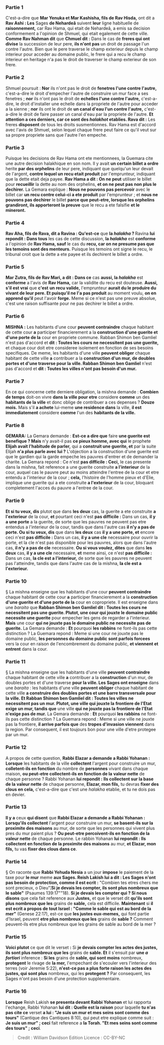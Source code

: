 
### Partie 1
C'est-a-dire que <b>Mar Yenuka et Mar Kashisha, fils de Rav Hisda,</b> ont dit a <b>Rav Ashi : Les</b> Sages <b>de Nehardeâ</b> suivent <b>leur</b> ligne habituelle de <b>raisonnement,</b> car Rav Hama, qui etait de Nehardeâ, a emis sa decision conformement a l'opinion de Shmuel, qui etait egalement de cette ville. <b>Comme Rav Nahman dit</b> que <b>Chmuel dit :</b> Dans le cas de <b>freres qui ont divise</b> la succession de leur pere, <b>ils n'ont pas</b> un droit de passage l'un contre l'autre.</b> Bien que le pere traverse le champ exterieur depuis le champ interieur pour acceder au domaine public, le frere qui a recu le champ interieur en heritage n'a pas le droit de traverser le champ exterieur de son frere.

### Partie 2
Shmuel poursuit : <b>Nor</b> ils n'ont pas le droit de <b>fenetres l'une contre l'autre,</b> c'est-a-dire le droit d'empecher l'autre de construire un mur face a ses fenetres ; <b>nor</b> ils n'ont pas le droit de <b>echelles l'une contre l'autre,</b> c'est-a-dire, le droit d'installer une echelle dans la propriete de l'autre pour acceder a la sienne ; <b>nor</b> ils ont le droit de <b>un canal d'eau l'un contre l'autre,</b> c'est-a-dire le droit de faire passer un canal d'eau par la propriete de l'autre. <b>Et attention a ces derniers, car ce sont des <i>halakhot</i> etablies. Rava dit :</b> Les freres <b>disposent</b> de tous les droits susmentionnes. Rav Hama est d'accord avec l'avis de Shmuel, selon lequel chaque frere peut faire ce qu'il veut sur sa propre propriete sans que l'autre l'en empeche.

### Partie 3
Puisque les decisions de Rav Hama ont ete mentionnees, la Guemara cite une autre decision halakhique en son nom. Il y avait <b>un certain billet a ordre</b> herite <b>par des orphelins</b> de leur pere, indiquant que quelqu'un leur devait de l'argent, <b>contre lequel un recu etait produit</b> par l'emprunteur, indiquant que la dette etait deja payee. <b>Rav Hama a dit : On ne peut</b> utiliser le billet pour <b>recueillir</b> la dette au nom des orphelins, <b>et on ne peut pas non plus le dechirer.</b> La Gemara explique : <b>Nous ne pouvons pas percevoir</b> avec le billet car <b>un recu contre celui-ci a ete produit</b> par l'emprunteur ; et <b>nous ne pouvons pas dechirer</b> le billet <b>parce que peut-etre, lorsque les orphelins grandiront, ils apporteront la preuve</b> que le recu a ete falsifie <b>et le mineront.</b>

### Partie 4
<b>Rav Aha, fils de Rava, dit a Ravina : Qu'est-ce</b> que <b>la <i>halakha</i> ? </b> Ravina <b>lui repondit : Dans tous</b> les cas de cette discussion, <b>la <i>halakha</i></b> est <b>conforme</b> a l'opinion de <b>Rav Hama, sauf</b> le cas du <b>recu, car on ne presume pas que les temoins sont des menteurs.</b> Puisque les temoins ont signe le recu, le tribunal croit que la dette a ete payee et ils dechirent le billet a ordre.

### Partie 5
<b>Mar Zutra, fils de Rav Mari, a dit : Dans ce</b> cas <b>aussi, la <i>halakha</i></b> est <b>conforme</b> a l'avis de <b>Rav Hama,</b> car la validite du recu est douteuse. <b>Aussi, s'il est vrai</b> que <b>c'est</b> <b>un recu valide,</b> l'emprunteur <b>aurait du le produire du vivant de leur pere. Et puisqu'il ne l'a pas produit</b> au moment voulu, <b>on en apprend qu'il</b> peut l'avoir <b>forge.</b> Meme si ce n'est pas une preuve absolue, c'est une raison suffisante pour ne pas dechirer le billet a ordre.

### Partie 6
<strong>MISHNA :</strong> Les habitants d'une cour <b>peuvent contraindre</b> chaque habitant de cette cour <b>a</b> participer financierement a la <b>construction d'une guerite et d'une porte de la</b> cour en propriete commune. Rabban Shimon ben Gamliel</b> n'est pas d'accord et <b>dit : Toutes les cours ne necessitent pas une guerite,</b> et chaque cour doit etre consideree isolement en fonction de ses besoins specifiques. De meme, les habitants d'une ville <b>peuvent obliger</b> chaque habitant de cette ville <b>a</b> contribuer a la <b>construction d'un mur, de doubles portes et d'une traverse pour la ville. Rabban Shimon ben Gamliel</b> n'est pas d'accord et <b>dit : Toutes les villes n'ont pas besoin d'un mur.</b>

### Partie 7
En ce qui concerne cette derniere obligation, la mishna demande : <b>Combien de temps</b> doit-on vivre <b>dans la ville pour etre</b> considere <b>comme</b> un des <b>habitants de la ville</b> et donc oblige de contribuer a ces depenses ? <b>Douze mois.</b> Mais s'il <b>a achete</b> lui-meme <b>une residence dans</b> la ville, <b>il est immediatement</b> considere <b>comme</b> l'un des <b>habitants de la ville.</b>

### Partie 8
<strong>GEMARA:</strong> La Gemara demande : <b>Est-ce a dire que</b> faire <b>une guerite est benefique ? Mais</b> n'y avait-il pas <b>ce pieux homme, avec qui</b> le prophete <b>Elijah avait l'habitude de parler,</b> qui a <b>construit une guerite, et</b> par la suite Elijah <b>n'a plus parle avec lui ?</b> L'objection a la construction d'une guerite est que le gardien qui la garde empeche les pauvres d'entrer et de demander la charite. La Gemara repond : Ce n'est <b>pas difficile : Ceci,</b> le cas presente dans la mishna, fait reference a une guerite construite <b>a l'interieur</b> de la cour, auquel cas le pauvre peut au moins atteindre l'entree de la cour et etre entendu a l'interieur de la cour ; <b>cela,</b> l'histoire de l'homme pieux et d'Elie, implique une guerite qui a ete construite <b>a l'exterieur</b> de la cour, bloquant completement l'acces du pauvre a l'entree de la cour.

### Partie 9
<b>Et si tu veux, dis</b> plutot que dans <b>les deux</b> cas, la guerite a ete construite <b>a l'exterieur</b> de la cour, <b>et</b> pourtant ceci n'est <b>pas difficile :</b> Dans un cas, <b>il y a une porte</b> a la guerite, de sorte que les pauvres ne peuvent pas etre entendus a l'interieur de la cour, tandis que dans l'autre cas <b>il n'y a pas de porte. Ou si tu veux, dis</b> que dans <b>les deux</b> cas <b>il y a une porte, et</b> encore ceci n'est <b>pas difficile :</b> Dans un cas, <b>il y a une cle</b> necessaire pour ouvrir la porte, et la cle n'est pas disponible pour les pauvres, alors que dans l'autre cas, <b>il n'y a pas de cle</b> necessaire. <b>Ou si vous voulez, dites</b> que dans <b>les deux</b> cas, <b>il y a une cle</b> necessaire, <b>et</b> meme ainsi, ce n'est <b>pas difficile :</b> Dans un cas, <b>la cle est a l'interieur,</b> de sorte que les pauvres ne peuvent pas l'atteindre, tandis que dans l'autre cas de la mishna, <b>la cle est a l'exterieur.</b>

### Partie 10
§ La mishna enseigne que les habitants d'une cour <b>peuvent contraindre</b> chaque habitant de cette cour <b>a</b> participer financierement a la <b>construction d'une guerite et d'une porte de la</b> cour en copropriete. Il est enseigne</b> dans une <i>baraita</i> que <b>Rabban Shimon ben Gamliel dit : Toutes les cours ne necessitent pas une guerite. Plutot, une cour qui jouxte le domaine public necessite une guerite</b> pour empecher les gens de regarder a l'interieur. <b>Mais</b> une cour <b>qui ne jouxte pas le domaine public ne necessite pas de guerite.</b> La Gemara demande : <b>Et</b> pourquoi <b>les rabbins</b> ne font-ils pas cette distinction ? La Guemara repond : Meme si une cour ne jouxte pas le domaine public, <b>les personnes du domaine public sont parfois forcees</b> vers la cour en raison de l'encombrement du domaine public, <b>et viennent et entrent</b> dans la cour.

### Partie 11
§ La mishna enseigne que les habitants d'une ville <b>peuvent contraindre</b> chaque habitant de cette ville <b>a</b> contribuer a la <b>construction</b> d'un mur, de doubles portes et d'une traverse <b>pour la ville. Les Sages ont enseigne</b> dans une <i>baraita</i> : les habitants d'une ville <b>peuvent obliger</b> chaque habitant de cette ville <b>a construire des doubles portes et une barre transversale pour la ville. Et Rabban Shimon ben Gamliel dit : Toutes les villes ne necessitent pas un mur. Plutot, une ville qui jouxte la</b> <b>frontiere de l'Etat exige un mur, tandis que</b> une ville <b>qui ne jouxte pas la</b> <b>frontiere de l'Etat n'exige pas de mur.</b> La Gemara demande : <b>Et</b> pourquoi <b>les rabbins</b> ne font-ils pas cette distinction ? La Guemara repond : Meme si une ville ne jouxte pas la frontiere, <b>il arrive parfois que</b> des <b>tropes d'invasion viennent</b> dans la region. Par consequent, il est toujours bon pour une ville d'etre protegee par un mur.

### Partie 12
A propos de cette question, <b>Rabbi Elazar a demande a Rabbi Yohanan : Lorsque</b> les habitants de la ville <b>collectent</b> l'argent pour construire un mur, <b>colletent-ils en fonction</b> du nombre de <b>personnes</b> vivant dans chaque maison, <b>ou peut-etre collectent-ils en fonction de la</b> <b>valeur nette</b> de chaque personne ? Rabbi Yohanan <b>lui repondit : Ils collectent sur la base de la</b> <b>valeur nette</b> de chaque personne, <b>Elazar, mon fils,</b> tu devras <b>fixer des clous en cela,</b> c'est-a-dire que c'est une <i>halakha</i> etablie, et tu ne dois pas en devier.

### Partie 13
<b>Il y a</b> ceux <b>qui disent</b> que <b>Rabbi Elazar a demande a Rabbi Yohanan : Lorsqu'ils collectent</b> l'argent pour construire un mur, <b>se basent-ils sur la proximite des maisons</b> au mur, de sorte que les personnes qui vivent plus pres du mur paient plus ? <b>Ou peut-etre percoivent-ils en fonction de la</b> <b>valeur nette</b> de chaque personne. Le rabbin Yohanan <b>lui repondit : Ils collectent en fonction de la proximite des maisons</b> au mur, <b>et Elazar, mon fils,</b> tu vas <b>fixer des clous dans ce</b>.

### Partie 14
§ On raconte que <b>Rabbi Yehuda Nesia</b> a un jour <b>impose</b> le paiement de la taxe pour <b>le mur</b> meme <b>aux Sages. Reish Lakish lui a dit : Les Sages n'ont pas besoin de protection, comme il est ecrit :</b> "Combien tes etres chers me sont precieux, o Dieu"¦<b>Si je devais les compter, ils sont plus nombreux que le sable"</b> (Psaumes 139:17""18). <b>Si je devais les compter qui ? Si nous disons</b> que cela fait reference aux <b>Justes,</b> et que le verset dit <b>qu'ils sont plus nombreux que les</b> grains de <b>sable,</b> cela est difficile. <b>Maintenant</b> si <b>il est ecrit a propos de tout Israel : "Comme le sable qui est au bord de la mer"</b> (Genese 22:17), est-ce que <b>les justes eux-memes,</b> qui font partie d'Israel, peuvent <b>etre plus nombreux que les</b> grains de <b>sable ?</b> Comment peuvent-ils etre plus nombreux que les grains de sable au bord de la mer ?

### Partie 15
<b>Voici plutot</b> ce que dit le verset <b>:</b> Si <b>je devais compter les actes des justes, ils sont plus nombreux que les</b> grains de <b>sable. Et</b> il s'ensuit par <b>une <i>a fortiori</i></b> inference : <b>Si les</b> grains de <b>sable, qui sont moins</b> nombreux, <b>protegent</b> le rivage de <b>la mer,</b> l'empechant de s'ecouler vers l'interieur des terres (voir Jeremie 5:22), <b>n'est-ce pas a plus forte raison les actes des justes, qui sont plus</b> nombreux, qui les <b>protegent ?</b> Par consequent, les Sages n'ont pas besoin d'une protection supplementaire.

### Partie 16
<b>Lorsque</b> Reish Lakish <b>se presenta devant Rabbi Yohanan</b> et lui rapporta l'echange, Rabbi Yohanan <b>lui dit : Quelle est la raison</b> pour laquelle <b>tu n'as pas cite ce</b> verset <b>a lui : "Je suis un mur et mes seins sont comme des tours"</b> (Cantique des Cantiques 8:10), qui peut etre explique comme suit : <b>Je suis un mur" ; ceci</b> fait reference a <b>la Torah. <b>"Et mes seins sont comme des tours"</b> ; ceci</b>.

>Credit : William Davidson Edition
>Licence : CC-BY-NC